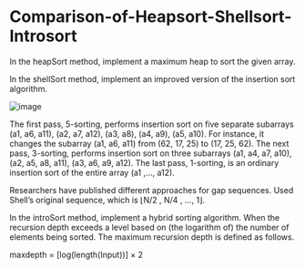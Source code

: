 # Comparison-of-Heapsort-Shellsort-Introsort
In the heapSort method, implement a maximum heap to sort the given array.

In the shellSort method, implement an improved version of the insertion sort algorithm.

![image](https://github.com/kaans4nli/Comparison-of-Heapsort-Shellsort-Introsort/assets/107371841/6fa16636-4232-4d85-be5e-50f2214aab23)

The first pass, 5-sorting, performs insertion sort on five separate subarrays (a1, a6, a11), (a2, a7, a12), (a3, a8), (a4, a9), (a5, a10). For instance, it changes the subarray (a1, a6, a11) from (62, 17, 25) to (17, 25, 62). The next pass, 3-sorting, performs insertion sort on three subarrays (a1, a4, a7, a10), (a2, a5, a8, a11), (a3, a6, a9, a12). The last pass, 1-sorting, is an ordinary insertion sort of the entire array (a1 ,..., a12).

Researchers have published different approaches for gap sequences. Used Shell’s original sequence, which is ⌊N/2 , N/4 , …, 1⌋.

In the introSort method, implement a hybrid sorting algorithm. When the recursion depth exceeds a level based on (the logarithm of) the number of elements being sorted. The maximum recursion depth is defined as follows.

  maxdepth = [log(length(Input))] × 2
